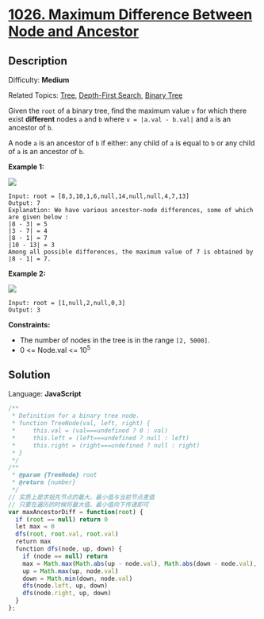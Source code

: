 # [1026\. Maximum Difference Between Node and Ancestor](https://leetcode.com/problems/maximum-difference-between-node-and-ancestor/submissions/)

## Description

Difficulty: **Medium**  

Related Topics: [Tree](https://leetcode.com/tag/tree/), [Depth-First Search](https://leetcode.com/tag/depth-first-search/), [Binary Tree](https://leetcode.com/tag/binary-tree/)


Given the `root` of a binary tree, find the maximum value `v` for which there exist **different** nodes `a` and `b` where `v = |a.val - b.val|` and `a` is an ancestor of `b`.

A node `a` is an ancestor of `b` if either: any child of `a` is equal to `b` or any child of `a` is an ancestor of `b`.

**Example 1:**

![](https://assets.leetcode.com/uploads/2020/11/09/tmp-tree.jpg)

```
Input: root = [8,3,10,1,6,null,14,null,null,4,7,13]
Output: 7
Explanation: We have various ancestor-node differences, some of which are given below :
|8 - 3| = 5
|3 - 7| = 4
|8 - 1| = 7
|10 - 13| = 3
Among all possible differences, the maximum value of 7 is obtained by |8 - 1| = 7.
```

**Example 2:**

![](https://assets.leetcode.com/uploads/2020/11/09/tmp-tree-1.jpg)

```
Input: root = [1,null,2,null,0,3]
Output: 3
```

**Constraints:**

*   The number of nodes in the tree is in the range `[2, 5000]`.
*   0 <= Node.val <= 10<sup>5</sup>


## Solution

Language: **JavaScript**

```javascript
/**
 * Definition for a binary tree node.
 * function TreeNode(val, left, right) {
 *     this.val = (val===undefined ? 0 : val)
 *     this.left = (left===undefined ? null : left)
 *     this.right = (right===undefined ? null : right)
 * }
 */
/**
 * @param {TreeNode} root
 * @return {number}
 */
// 实质上是求祖先节点的最大、最小值与当前节点差值
// 只要在遍历的时候将最大值、最小值向下传递即可
var maxAncestorDiff = function(root) {
  if (root == null) return 0
  let max = 0
  dfs(root, root.val, root.val)
  return max
  function dfs(node, up, down) {
    if (node == null) return
    max = Math.max(Math.abs(up - node.val), Math.abs(down - node.val), max)
    up = Math.max(up, node.val)
    down = Math.min(down, node.val)
    dfs(node.left, up, down)
    dfs(node.right, up, down)
  }
};
```
